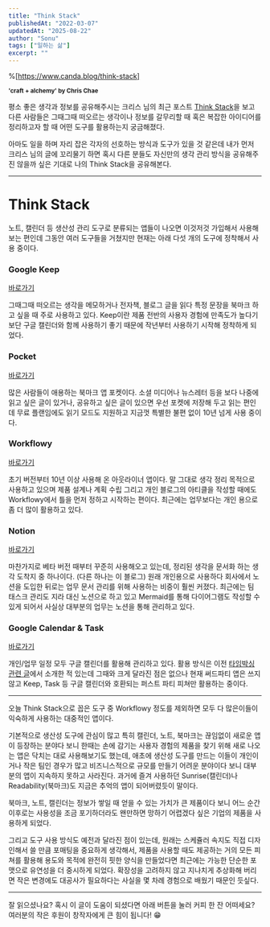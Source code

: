 ```yaml
---
title: "Think Stack"
publishedAt: "2022-03-07"
updatedAt: "2025-08-22"
author: "Sonu"
tags: ["일하는 삶"]
excerpt: ""
---
```



%[https://www.canda.blog/think-stack] 


<sup>**'craft + alchemy' by Chris Chae**</sup> 


평소 좋은 생각과 정보를 공유해주시는 크리스 님의 최근 포스트 [Think Stack](https://www.canda.blog/think-stack)을 보고 다른 사람들은 그때그때 떠오르는 생각이나 정보를 갈무리할 때 혹은 복잡한 아이디어를 정리하고자 할 때 어떤 도구를 활용하는지 궁금해졌다. 


아마도 일을 하며 자리 잡은 각자의 선호하는 방식과 도구가 있을 것 같은데 내가 먼저 크리스 님의 글에 꼬리물기 하면 혹시 다른 분들도 자신만의 생각 관리 방식을 공유해주진 않을까 싶은 기대로 나의 Think Stack을 공유해본다.


---


# Think Stack


노트, 캘린더 등 생산성 관리 도구로 분류되는 앱들이 나오면 이것저것 가입해서 사용해보는 편인데 그동안 여러 도구들을 거쳤지만 현재는 아래 다섯 개의 도구에 정착해서 사용 중이다.


### Google Keep


[바로가기](https://keep.google.com/u/0/)





그때그때 떠오르는 생각을 메모하거나 전자책, 블로그 글을 읽다 특정 문장을 북마크 하고 싶을 때 주로 사용하고 있다. Keep이란 제품 전반의 사용자 경험에 만족도가 높다기 보단 구글 캘린더와 함께 사용하기 좋기 때문에 작년부터 사용하기 시작해 정착하게 되었다.


### Pocket


[바로가기](https://getpocket.com/)





많은 사람들이 애용하는 북마크 앱 포켓이다. 소셜 미디어나 뉴스레터 등을 보다 나중에 읽고 싶은 글이 있거나, 공유하고 싶은 글이 있으면 우선 포켓에 저장해 두고 읽는 편인데 무료 플랜임에도 읽기 모드도 지원하고 지금껏 특별한 불편 없이 10년 넘게 사용 중이다.


### Workflowy


[바로가기](https://workflowy.com/invite/198ce1c0.lnx)





초기 버전부터 10년 이상 사용해 온 아웃라이너 앱이다. 말 그대로 생각 정리 목적으로 사용하고 있으며 제품 설계나 계획 수립 그리고 개인 블로그의 아티클을 작성할 때에도 Workflowy에서 틀을 먼저 정하고 시작하는 편이다. 최근에는 업무보다는 개인 용으로 좀 더 많이 활용하고 있다.


### Notion


[바로가기](https://notion.so/)








마찬가지로 베타 버전 때부터 꾸준히 사용해오고 있는데, 정리된 생각을 문서화 하는 생각 도착지 중 하나이다. (다른 하나는 이 블로그) 원래 개인용으로 사용하다 회사에서 노션을 도입한 뒤로는 업무 문서 관리를 위해 사용하는 비중이 훨씬 커졌다. 최근에는 팀 태스크 관리도 지라 대신 노션으로 하고 있고 Mermaid를 통해 다이어그램도 작성할 수 있게 되어서 사실상 대부분의 업무는 노션을 통해 관리하고 있다.


### Google Calendar & Task


[바로가기](https://calendar.google.com/)





개인/업무 일정 모두 구글 캘린더를 활용해 관리하고 있다. 활용 방식은 이전 [타임박싱 관련 글](https://sonujung.com/how-to-be-a-manager-time-boxing)에서 소개한 적 있는데 그때와 크게 달라진 점은 없으나 현재 써드파티 앱은 쓰지 않고 Keep, Task 등 구글 캘린더와 호환되는 퍼스트 파티 피쳐만 활용하는 중이다.


---


오늘 Think Stack으로 꼽은 도구 중 Workflowy 정도를 제외하면 모두 다 많은이들이 익숙하게 사용하는 대중적인 앱이다.


기본적으로 생산성 도구에 관심이 많고 특히 캘린더, 노트, 북마크는 끊임없이 새로운 앱이 등장하는 분야다 보니 한때는 손에 감기는 사용자 경험의 제품을 찾기 위해 새로 나오는 앱은 닥치는 대로 사용해보기도 했는데, 애초에 생산성 도구를 만드는 이들이 개인이거나 작은 팀인 경우가 많고 비즈니스적으로 규모를 만들기 어려운 분야이다 보니 대부분의 앱이 지속하지 못하고 사라진다. 과거에 즐겨 사용하던 Sunrise(캘린더)나 Readability(북마크)도 지금은 추억의 앱이 되어버렸듯이 말이다.


북마크, 노트, 캘린더는 정보가 쌓일 때 얻을 수 있는 가치가 큰 제품이다 보니 어느 순간 이후로는 사용성을 조금 포기하더라도 왠만하면 망하기 어렵겠다 싶은 기업의 제품을 사용하게 되었다.


그리고 도구 사용 방식도 예전과 달라진 점이 있는데, 원래는 스케쥴러 속지도 직접 디자인해서 쓸 만큼 포매팅을 중요하게 생각해서, 제품을 사용할 때도 제공하는 거의 모든 피쳐를 활용해 용도와 목적에 완전히 핏한 양식을 만들었다면 최근에는 가능한 단순한 포맷으로 유연성을 더 중시하게 되었다. 확장성을 고려하지 않고 지나치게 추상화해 버리면 작은 변경에도 대공사가 필요하다는 사실을 몇 차례 경험으로 배웠기 때문인 듯싶다.


---


잘 읽으셨나요? 혹시 이 글이 도움이 되셨다면 아래 버튼을 눌러 커피 한 잔 어떠세요? 여러분의 작은 후원이 창작자에게 큰 힘이 됩니다! 😁

